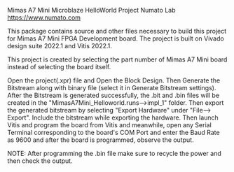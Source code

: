 Mimas A7 Mini Microblaze HelloWorld Project
Numato Lab
https://www.numato.com

This package contains source and other files necessary to build this project for Mimas A7 Mini FPGA Development board.
The project is built on Vivado design suite 2022.1 and Vitis 2022.1.

This project is created by selecting the part number of Mimas A7 Mini board instead of selecting the board itself.

Open the project(.xpr) file and Open the Block Design. Then Generate the Bitstream along with binary file
(select it in Generate Bitstream settings). After the Bitstream is generated successfully, the .bit and .bin 
files will be created in the "MimasA7Mini_Helloworld.runs-->impl_1" folder. Then export the generated bitstream
by selecting "Export Hardware" under "File--> Export". Include the bitstream while exporting the hardware. Then launch Vitis
and program the board from Vitis and meanwhile, open any Serial Terminal corresponding to the board's COM Port and enter the 
Baud Rate as 9600 and after the board is programmed, observe the output.

NOTE: After programming the .bin file make sure to recycle the power and then check the output.